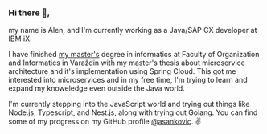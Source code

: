 ### Hi there  👋, 

my name is Alen, and I'm currently working as a Java/SAP CX developer at IBM iX.

I have finished [my master's](https://dabar.srce.hr/islandora/object/foi%3A7501) degree in informatics at Faculty of Organization and Informatics in Varaždin with my master's thesis about microservice architecture and it's implementation using Spring Cloud. This got me interested into microservices and in my free time, I'm trying to learn and expand my knoweledge even outside the Java world. 

I'm currently stepping into the JavaScript world and trying out things like Node.js, Typescript, and Nest.js, along with trying out Golang. You can find some of my progress on my GitHub profile [@asankovic](https://github.com/asankovic "My profile"). :v:

<!--
**asankovic/asankovic** is a ✨ _special_ ✨ repository because its `README.md` (this file) appears on your GitHub profile.

Here are some ideas to get you started:

- 🔭 I’m currently working on ...
- 🌱 I’m currently learning ...
- 👯 I’m looking to collaborate on ...
- 🤔 I’m looking for help with ...
- 💬 Ask me about ...
- 📫 How to reach me: ...
- 😄 Pronouns: ...
- ⚡ Fun fact: ...
-->

